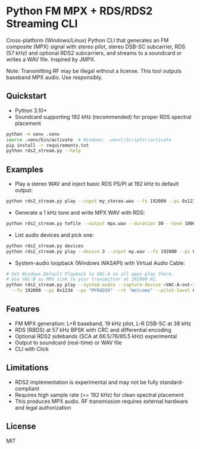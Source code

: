 # Python FM MPX + RDS/RDS2 Streaming CLI

Cross-platform (Windows/Linux) Python CLI that generates an FM composite (MPX) signal with stereo pilot, stereo DSB-SC subcarrier, RDS (57 kHz) and optional RDS2 subcarriers, and streams to a soundcard or writes a WAV file. Inspired by JMPX.

Note: Transmitting RF may be illegal without a license. This tool outputs baseband MPX audio. Use responsibly.

## Quickstart

- Python 3.10+
- Soundcard supporting 192 kHz (recommended) for proper RDS spectral placement

```bash
python -m venv .venv
source .venv/bin/activate  # Windows: .venv\\Scripts\\activate
pip install -r requirements.txt
python rds2_stream.py --help
```

## Examples

- Play a stereo WAV and inject basic RDS PS/PI at 192 kHz to default output:
```bash
python rds2_stream.py play --input my_stereo.wav --fs 192000 --pi 0x1234 --ps "TESTFM" --rt "Hello world" --level-mpx -3
```

- Generate a 1 kHz tone and write MPX WAV with RDS:
```bash
python rds2_stream.py tofile --output mpx.wav --duration 30 --tone 1000 --fs 192000 --pi 0x1234 --ps "TEST" --rt "Demo" --rds2
```

- List audio devices and pick one:
```bash
python rds2_stream.py devices
python rds2_stream.py play --device 3 --input my.wav --fs 192000 --pi 0x1234 --ps "STATION"
```

- System-audio loopback (Windows WASAPI) with Virtual Audio Cable:
```bash
# Set Windows Default Playback to VAC-A so all apps play there.
# Use VAC-B as MPX sink to your transmitter at 192000 Hz.
python rds2_stream.py play --system-audio --capture-device <VAC-A-out-index> --device <VAC-B-out-index> \
  --fs 192000 --pi 0x1234 --ps "MYRADIO" --rt "Welcome" --pilot-level 0.09 --rds-level 0.04 --rds2 --logo logo.png
```

## Features

- FM MPX generation: L+R baseband, 19 kHz pilot, L-R DSB-SC at 38 kHz
- RDS (RBDS) at 57 kHz BPSK with CRC and differential encoding
- Optional RDS2 sidebands (SCA at 66.5/76/85.5 kHz) experimental
- Output to soundcard (real-time) or WAV file
- CLI with Click

## Limitations

- RDS2 implementation is experimental and may not be fully standard-compliant
- Requires high sample rate (>= 192 kHz) for clean spectral placement
- This produces MPX audio. RF transmission requires external hardware and legal authorization

## License

MIT

